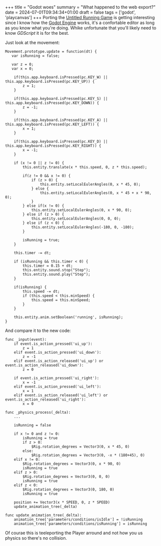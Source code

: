+++
title = "Godot woes"
summary = "What happened to the web export?"
date = 2024-07-01T09:34:34+01:00
draft = false
tags = ['godot', 'playcanvas']
+++
Porting the [Untitled Running Game](https://hyperagon.itch.io/untitld-running-game) is getting interesting since I know how the [Godot Engine](https://godotengine.org/) works, it's a confortable editor as long as you know what you're doing. Whike unfortunate that you'll likely need to know *GDScript* it is for the best.

Just look at the movement:
```
Movement.prototype.update = function(dt) {
   var isRunning = false;

   var z = 0;
   var x = 0;

    if(this.app.keyboard.isPressed(pc.KEY_W) || this.app.keyboard.isPressed(pc.KEY_UP)) {
        z = 1;
    }

    if(this.app.keyboard.isPressed(pc.KEY_S) || this.app.keyboard.isPressed(pc.KEY_DOWN)) {
        z = -1;
    }

    if(this.app.keyboard.isPressed(pc.KEY_A) || this.app.keyboard.isPressed(pc.KEY_LEFT)) {
        x = 1;
    }

    if(this.app.keyboard.isPressed(pc.KEY_D) || this.app.keyboard.isPressed(pc.KEY_RIGHT)) {
        x = -1;
    }

    if (x != 0 || z != 0) {
        this.entity.translate(x * this.speed, 0, z * this.speed);

        if(z != 0 && x != 0) {
            if (z > 0) {
                this.entity.setLocalEulerAngles(0, x * 45, 0);
            } else {
                this.entity.setLocalEulerAngles(0, x * 45 + x * 90, 0);
            }
        } else if(x != 0) {
            this.entity.setLocalEulerAngles(0, x * 90, 0);
        } else if (z > 0) {
            this.entity.setLocalEulerAngles(0, 0, 0);
        } else if (z < 0) {
            this.entity.setLocalEulerAngles(-180, 0, -180);
        }

        isRunning = true;
    }
    
    this.timer -= dt;

    if (isRunning && this.timer < 0) {
        this.timer = 0.15 + dt;
        this.entity.sound.stop("Step");
        this.entity.sound.play("Step");
    }

    if(isRunning) {
        this.speed -= dt;
        if (this.speed < this.minSpeed) {
            this.speed = this.minSpeed;
        }
    }

    this.entity.anim.setBoolean('running', isRunning);
}
```

And compare it to the new code:

```
func _input(event):	
	if event.is_action_pressed('ui_up'):
		z = 1
	elif event.is_action_pressed('ui_down'):
		z = -1
	elif event.is_action_released('ui_up') or event.is_action_released('ui_down'):
		z = 0
		
	if event.is_action_pressed('ui_right'):
		x = -1
	elif event.is_action_pressed('ui_left'):
		x = 1
	elif event.is_action_released('ui_left') or event.is_action_released('ui_right'):
		x = 0
	
func _physics_process(_delta):
	...
	
	isRunning = false
	
	if x != 0 and z != 0:
		isRunning = true
		if z > 0:
			$Rig.rotation_degrees = Vector3(0, x * 45, 0)
		else:
			$Rig.rotation_degrees = Vector3(0, -x * (180+45), 0)
	elif x != 0:
		$Rig.rotation_degrees = Vector3(0, x * 90, 0)
		isRunning = true
	elif z > 0:
		$Rig.rotation_degrees = Vector3(0, 0, 0)
		isRunning = true
	elif z < 0:
		$Rig.rotation_degrees = Vector3(0, 180, 0)
		isRunning = true

	position += Vector3(x * SPEED, 0, z * SPEED)
	update_animation_tree(_delta)

func update_animation_tree(_delta):
	animation_tree['parameters/conditions/isIdle'] = !isRunning
	animation_tree['parameters/conditions/isRunning'] = isRunning
```

Of courae this is teeleporting the Player arround and not how you us physics so there's no collision.
